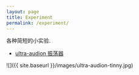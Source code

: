 ```yaml
---
layout: page
title: Experiment
permalink: /experiment/
---
```


各种简短的小实验.

* <a href="{{ site.baseurl }}/ultra-audion-osciilator/"> ultra-audion 振荡器 </a>

![]({{ site.baseurl }}/images/ultra-audion-tinny.jpg)

